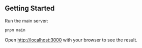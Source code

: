 ## Getting Started

Run the main server:

```bash
pnpm main
```

Open [http://localhost:3000](http://localhost:3000) with your browser to see the result.

